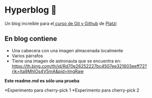 # Hyperblog 💚
Un blog increíble para el[ curso de Git y Github](https://platzi.com/cursos/git-github/ " curso de Git y Github") de [Platzi](https://platzi.com/ "Platzi")

## En blog contiene
* Una cabecera con una imagen almacenada localmente
* Varios párrafos
* Tiene una imagen de astronauta que se encuentra en: https://th.bing.com/th/id/Rd70e26252227bc4507ee321603eeff72?rik=Ita9MhlOs4V5mA&pid=ImgRaw

**Este readme.md es sólo una prueba**

*Experimento para cherry-pick 1
*Experimento para cherry-pick 2
